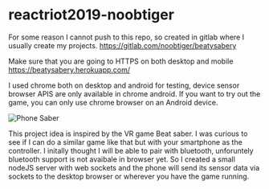 # reactriot2019-noobtiger

For some reason I cannot push to this repo, so created in gitlab where I usually create my projects.
https://gitlab.com/noobtiger/beatysabery

Make sure that you are going to HTTPS on both desktop and mobile https://beatysabery.herokuapp.com/

I used chrome both on desktop and android for testing, device sensor browser APIS are only available in chrome android. If you  want to try out the game, you can only use chrome browser on an Android device.

![Phone Saber](http://i.imgur.com/4G9UHByl.jpg)


This project idea is inspired by the VR game Beat saber. I was curious to see if I can do a similar game like that but with your smartphone as the controller. I initally thought I will be able to pair with bluetooth, unforuntely bluetooth support is not avaibale in browser yet. So I created a small nodeJS server with web sockets and the phone will send its sensor data via sockets to the desktop browser or wherever you have the game running. 
